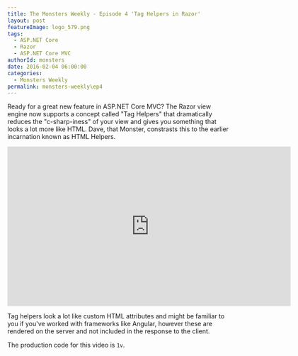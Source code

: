 ```yaml
---
title: The Monsters Weekly - Episode 4 'Tag Helpers in Razor' 
layout: post
featureImage: logo_579.png
tags: 
  - ASP.NET Core
  - Razor
  - ASP.NET Core MVC 
authorId: monsters
date: 2016-02-04 06:00:00
categories:
  - Monsters Weekly
permalink: monsters-weekly\ep4
---
```


Ready for a great new feature in ASP.NET Core MVC? The Razor view engine now supports a concept called "Tag Helpers" that dramatically reduces the "c-sharp-iness" of your view and gives you something that looks a lot more like HTML. Dave, that Monster, constrasts this to the earlier incarnation known as HTML Helpers.

<!-- more -->

<iframe src="https://channel9.msdn.com/Series/aspnetmonsters/Episode-4-Tag-Helpers-in-Razor/player" width="640" height="360" allowFullScreen frameBorder="0"></iframe>

Tag helpers look a lot like custom HTML attributes and might be familiar to you if you've worked with frameworks like Angular, however these are rendered on the server and not included in the response to the client. 

The production code for this video is `1v`. 